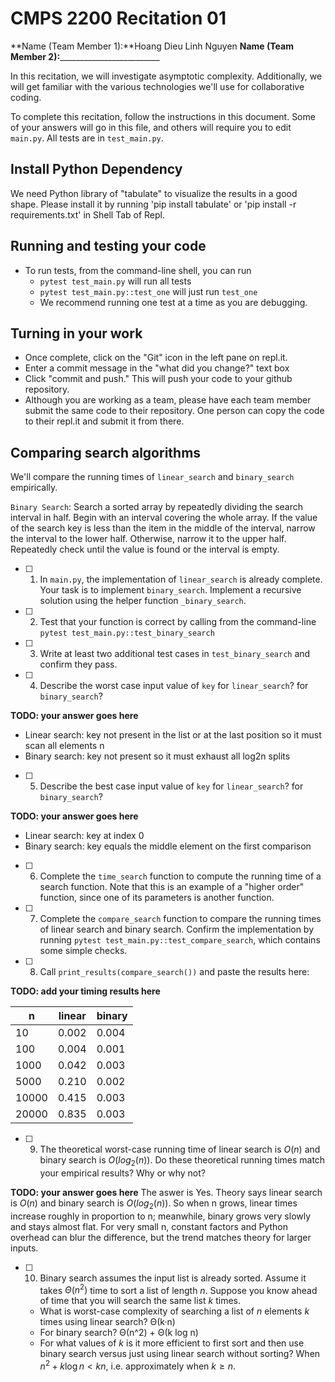 # CMPS 2200  Recitation 01

**Name (Team Member 1):**Hoang Dieu Linh Nguyen
**Name (Team Member 2):**_________________________

In this recitation, we will investigate asymptotic complexity. Additionally, we will get familiar with the various technologies we'll use for collaborative coding.

To complete this recitation, follow the instructions in this document. Some of your answers will go in this file, and others will require you to edit `main.py`. All tests are in `test_main.py`.

## Install Python Dependency

We need Python library of "tabulate" to visualize the results in a good shape. Please install it by running 'pip install tabulate' or 'pip install -r requirements.txt' in Shell Tab of Repl.  

## Running and testing your code

- To run tests, from the command-line shell, you can run
  + `pytest test_main.py` will run all tests
  + `pytest test_main.py::test_one` will just run `test_one`
  + We recommend running one test at a time as you are debugging.

## Turning in your work

- Once complete, click on the "Git" icon in the left pane on repl.it.
- Enter a commit message in the "what did you change?" text box
- Click "commit and push." This will push your code to your github repository.
- Although you are working as a team, please have each team member submit the same code to their repository. One person can copy the code to their repl.it and submit it from there.

## Comparing search algorithms

We'll compare the running times of `linear_search` and `binary_search` empirically.

`Binary Search`: Search a sorted array by repeatedly dividing the search interval in half. Begin with an interval covering the whole array. If the value of the search key is less than the item in the middle of the interval, narrow the interval to the lower half. Otherwise, narrow it to the upper half. Repeatedly check until the value is found or the interval is empty.

- [ ] 1. In `main.py`, the implementation of `linear_search` is already complete. Your task is to implement `binary_search`. Implement a recursive solution using the helper function `_binary_search`. 

- [ ] 2. Test that your function is correct by calling from the command-line `pytest test_main.py::test_binary_search`

- [ ] 3. Write at least two additional test cases in `test_binary_search` and confirm they pass.

- [ ] 4. Describe the worst case input value of `key` for `linear_search`? for `binary_search`? 

**TODO: your answer goes here**
- Linear search: key not present in the list or at the last position so it must scan all elements n
- Binary search: key not present so it must exhaust all log2n splits

- [ ] 5. Describe the best case input value of `key` for `linear_search`? for `binary_search`? 

**TODO: your answer goes here**
- Linear search: key at index 0
- Binary search: key equals the middle element on the first comparison

- [ ] 6. Complete the `time_search` function to compute the running time of a search function. Note that this is an example of a "higher order" function, since one of its parameters is another function.

- [ ] 7. Complete the `compare_search` function to compare the running times of linear search and binary search. Confirm the implementation by running `pytest test_main.py::test_compare_search`, which contains some simple checks.

- [ ] 8. Call `print_results(compare_search())` and paste the results here:

**TODO: add your timing results here**

|     n |   linear |   binary |
|-------|----------|----------|
|    10 |    0.002 |    0.004 |
|   100 |    0.004 |    0.001 |
|  1000 |    0.042 |    0.003 |
|  5000 |    0.210 |    0.002 |
| 10000 |    0.415 |    0.003 |
| 20000 |    0.835 |    0.003 |

- [ ] 9. The theoretical worst-case running time of linear search is $O(n)$ and binary search is $O(log_2(n))$. Do these theoretical running times match your empirical results? Why or why not?

**TODO: your answer goes here**
The aswer is Yes. Theory says linear search is $O(n)$ and binary search is $O(log_2(n))$. So when n grows, linear times increase roughly in proportion to n; meanwhile, binary grows very slowly and stays almost flat. For very small n, constant factors and Python overhead can blur the difference, but the trend matches theory for larger inputs.

- [ ] 10. Binary search assumes the input list is already sorted. Assume it takes $\Theta(n^2)$ time to sort a list of length $n$. Suppose you know ahead of time that you will search the same list $k$ times. 
  + What is worst-case complexity of searching a list of $n$ elements $k$ times using linear search? Θ(k·n)
  + For binary search? Θ(n^2) + Θ(k log n) 
  + For what values of $k$ is it more efficient to first sort and then use binary search versus just using linear search without sorting? When $n^2 + k \log n < k n$, i.e. approximately when $k ≥ n$.